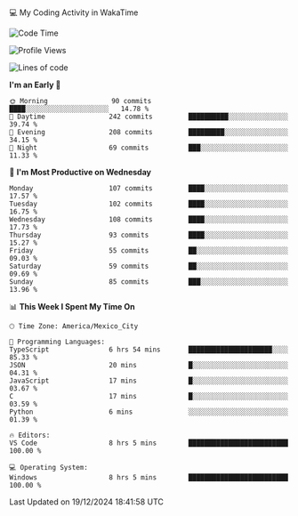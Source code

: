 💻 My Coding Activity in WakaTime
<!--START_SECTION:waka-->
![Code Time](http://img.shields.io/badge/Code%20Time-153%20hrs%2044%20mins-blue)

![Profile Views](http://img.shields.io/badge/Profile%20Views-0-blue)

![Lines of code](https://img.shields.io/badge/From%20Hello%20World%20I%27ve%20Written-1.8%20million%20lines%20of%20code-blue)

**I'm an Early 🐤** 

```text
🌞 Morning                90 commits          ████░░░░░░░░░░░░░░░░░░░░░   14.78 % 
🌆 Daytime                242 commits         ██████████░░░░░░░░░░░░░░░   39.74 % 
🌃 Evening                208 commits         █████████░░░░░░░░░░░░░░░░   34.15 % 
🌙 Night                  69 commits          ███░░░░░░░░░░░░░░░░░░░░░░   11.33 % 
```
📅 **I'm Most Productive on Wednesday** 

```text
Monday                   107 commits         ████░░░░░░░░░░░░░░░░░░░░░   17.57 % 
Tuesday                  102 commits         ████░░░░░░░░░░░░░░░░░░░░░   16.75 % 
Wednesday                108 commits         ████░░░░░░░░░░░░░░░░░░░░░   17.73 % 
Thursday                 93 commits          ████░░░░░░░░░░░░░░░░░░░░░   15.27 % 
Friday                   55 commits          ██░░░░░░░░░░░░░░░░░░░░░░░   09.03 % 
Saturday                 59 commits          ██░░░░░░░░░░░░░░░░░░░░░░░   09.69 % 
Sunday                   85 commits          ███░░░░░░░░░░░░░░░░░░░░░░   13.96 % 
```


📊 **This Week I Spent My Time On** 

```text
🕑︎ Time Zone: America/Mexico_City

💬 Programming Languages: 
TypeScript               6 hrs 54 mins       █████████████████████░░░░   85.33 % 
JSON                     20 mins             █░░░░░░░░░░░░░░░░░░░░░░░░   04.31 % 
JavaScript               17 mins             █░░░░░░░░░░░░░░░░░░░░░░░░   03.67 % 
C                        17 mins             █░░░░░░░░░░░░░░░░░░░░░░░░   03.59 % 
Python                   6 mins              ░░░░░░░░░░░░░░░░░░░░░░░░░   01.39 % 

🔥 Editors: 
VS Code                  8 hrs 5 mins        █████████████████████████   100.00 % 

💻 Operating System: 
Windows                  8 hrs 5 mins        █████████████████████████   100.00 % 
```


 Last Updated on 19/12/2024 18:41:58 UTC
<!--END_SECTION:waka-->
